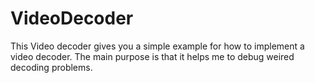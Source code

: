 # VideoDecoder

This Video decoder gives you a simple example for how to implement a video decoder. 
The main purpose is that it helps me to debug weired decoding problems.
